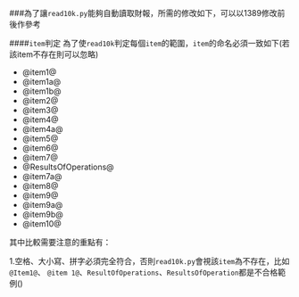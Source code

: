 ###為了讓`read10k.py`能夠自動讀取財報，所需的修改如下，可以以1389修改前後作參考

####`item`判定
為了使`read10k`判定每個`item`的範圍，`item`的命名必須一致如下(若該item不存在則可以忽略)
* @item1@
* @item1a@
* @item1b@
* @item2@
* @item3@
* @item4@
* @item4a@
* @item5@
* @item6@
* @item7@
* @ResultsOfOperations@
* @item7a@
* @item8@
* @item9@
* @item9a@
* @item9b@
* @item10@

其中比較需要注意的重點有：

1.空格、大小寫、拼字必須完全符合，否則`read10k.py`會視該`item`為不存在，比如`@Item1@`、    `@item 1@`、`ResultOfOperations`、`ResultsOfOperation`都是不合格範例()
